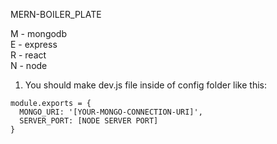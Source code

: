 MERN-BOILER_PLATE

M - mongodb\
E - express\
R - react\
N - node

1. You should make dev.js file inside of config folder like this:
```
module.exports = {
  MONGO_URI: '[YOUR-MONGO-CONNECTION-URI]',
  SERVER_PORT: [NODE SERVER PORT]
}
```
